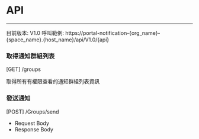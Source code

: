 # API

---

目前版本: V1.0
呼叫範例: https://portal-notification-{org_name}-{space_name}.{host_name}/api/V1.0/{api}

### 取得通知群組列表

[GET] /groups

取得所有有權限查看的通知群組列表資訊

### 發送通知

[POST] /Groups/send
* Request Body
* Response Body
